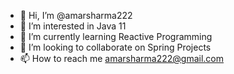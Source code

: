- 👋 Hi, I’m @amarsharma222
- 👀 I’m interested in Java 11
- 🌱 I’m currently learning Reactive Programming
- 💞️ I’m looking to collaborate on Spring Projects
- 📫 How to reach me amarsharma222@gmail.com

<!---
amarsharma222/amarsharma222 is a ✨ special ✨ repository because its `README.md` (this file) appears on your GitHub profile.
You can click the Preview link to take a look at your changes.
--->
